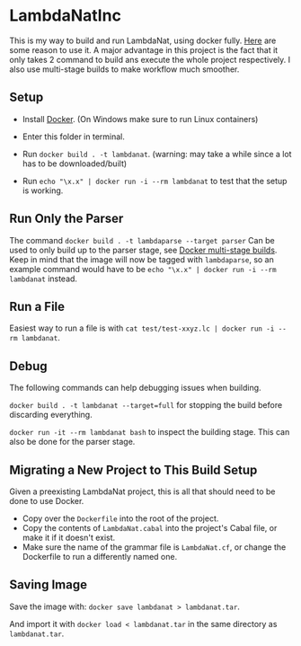 # LambdaNatInc

This is my way to build and run LambdaNat, using docker fully. [Here](https://apiumhub.com/tech-blog-barcelona/top-benefits-using-docker/)
are some reason to use it. A major advantage in this project is the fact that it only takes 2 command to build ans execute
the whole project respectively. I also use multi-stage builds to make workflow much smoother.

## Setup

- Install [Docker](https://docs.docker.com/install/). (On Windows make sure to run Linux containers)

- Enter this folder in terminal.

- Run `docker build . -t lambdanat`. (warning: may take a while since a lot has to be downloaded/built)

- Run `echo "\x.x" | docker run -i --rm lambdanat` to test that the setup is working.

## Run Only the Parser

The command `docker build . -t lambdaparse --target parser`
Can be used to only build up to the parser stage, see [Docker multi-stage builds](https://docs.docker.com/develop/develop-images/multistage-build/). Keep in mind that the image will now be tagged with `lambdaparse`,
 so an example command would have to be `echo "\x.x" | docker run -i --rm lambdanat` instead.

## Run a File

Easiest way to run a file is with `cat test/test-xxyz.lc | docker run -i --rm lambdanat`.

## Debug

The following commands can help debugging issues when building.

`docker build . -t lambdanat --target=full` for stopping the build before discarding everything.

`docker run -it --rm lambdanat bash` to inspect the building stage. This can also be done for the parser stage.

## Migrating a New Project to This Build Setup

Given a preexisting LambdaNat project, this is all that should need to be done to use Docker.

- Copy over the `Dockerfile` into the root of the project.
- Copy the contents of `LambdaNat.cabal` into the project's Cabal file, or make it if it doesn't exist.
- Make sure the name of the grammar file is `LambdaNat.cf`, or change the Dockerfile to run a differently named one.

## Saving Image

Save the image with: `docker save lambdanat > lambdanat.tar`.

And import it with `docker load < lambdanat.tar` in the same directory as `lambdanat.tar`.
